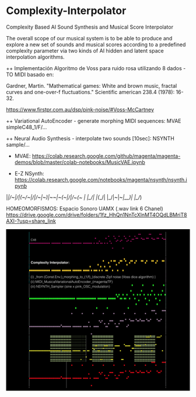 # Complexity-Interpolator

Complexity Based AI Sound Synthesis and Musical Score Interpolator

The overall scope of our musical system is to be able to produce and explore a new set of sounds
and musical scores according to a predefined complexity parameter via two kinds of AI hidden and
latent space interpolation algorithms.

++ Implementación Algoritmo de Voss para ruido rosa utilizando 8 dados - TO MIDI basado en: 

Gardner, Martin. "Mathematical games: White and brown music, fractal curves and one-over-f fluctuations." Scientific american 238.4 (1978): 16-32.

https://www.firstpr.com.au/dsp/pink-noise/#Voss-McCartney


++ Variational AutoEncoder - generate morphing MIDI sequences: MVAE simpleC48_1/F/...

++ Neural Audio Synthesis - interpolate two sounds [10sec]: NSYNTH sample/...

* MVAE: https://colab.research.google.com/github/magenta/magenta-demos/blob/master/colab-notebooks/MusicVAE.ipynb

* E-Z NSynth: https://colab.research.google.com/notebooks/magenta/nsynth/nsynth.ipynb

|_|/~\|\/|(~/~\|\/|/~\|~)|~~|~(~|\/|/~\(~
| |\_/|  |(_\_/|  |\_/|~\|~_|__)|  |\_/_)

HOMEOMORFISMOS: Espacio Sonoro UAMX (.wav link 6 Chanel)
https://drive.google.com/drive/folders/1fz_HhQn1NnTcXlnMT4OQdLBMriT8AXI-?usp=share_link

![alt text](https://github.com/carlestapi/Complexity-Interpolator/blob/main/complexity%20interpol.png)
